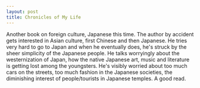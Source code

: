 ```yaml
---
layout: post
title: Chronicles of My Life
---
```


Another book on foreign culture, Japanese this time. The author by accident gets interested in Asian culture, first Chinese and then Japanese. He tries very hard to go to Japan and when he eventually does, he's struck by the sheer simplicity of the Japanese people. He talks worryingly about the westernization of Japan, how the native Japanese art, music and literature is getting lost among the youngsters. He's visibly worried about too much cars on the streets, too much fashion in the Japanese societies, the diminishing interest of people/tourists in Japanese temples. A good read.
